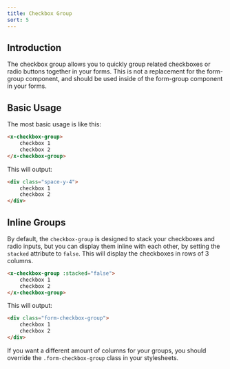 ```yaml
---
title: Checkbox Group
sort: 5
---
```


## Introduction

The checkbox group allows you to quickly group related checkboxes or radio buttons together in your forms.
This is not a replacement for the form-group component, and should be used inside of the form-group component
in your forms.

## Basic Usage

The most basic usage is like this:

```html
<x-checkbox-group>
    checkbox 1
    checkbox 2
</x-checkbox-group>
```

This will output:

```html
<div class="space-y-4">
    checkbox 1
    checkbox 2
</div>
```

## Inline Groups

By default, the `checkbox-group` is designed to stack your checkboxes and radio inputs, but you can display them inline
with each other, by setting the `stacked` attribute to `false`. This will display the checkboxes in rows of 3 columns.

```html
<x-checkbox-group :stacked="false">
    checkbox 1
    checkbox 2
</x-checkbox-group>
```

This will output:
```html
<div class="form-checkbox-group">
    checkbox 1
    checkbox 2
</div>
```

If you want a different amount of columns for your groups, you should override the `.form-checkbox-group` class in
your stylesheets.
